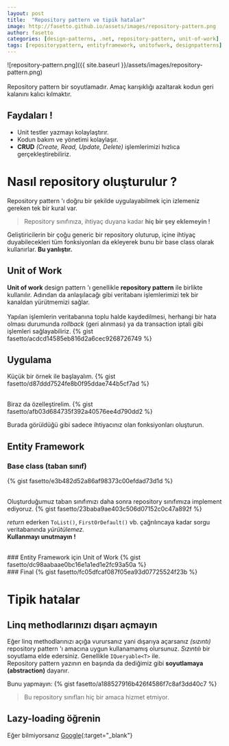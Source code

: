 ```yaml
---
layout: post
title:  "Repository pattern ve tipik hatalar"
image: http://fasetto.github.io/assets/images/repository-pattern.png
author: fasetto
categories: [design-patterns, .net, repository-pattern, unit-of-work]
tags: [repositorypattern, entityframework, unitofwork, designpatterns]
---
```


![repository-pattern.png]({{ site.baseurl }}/assets/images/repository-pattern.png)
<br/> <br/>
Repository pattern bir soyutlamadır. Amaç karışıklığı azaltarak kodun geri kalanını kalıcı kılmaktır.

## Faydaları !
  - Unit testler yazmayı kolaylaştırır.
  - Kodun bakım ve yönetimi kolaylaşır.
  - **CRUD** *(Create, Read, Update, Delete)* işlemlerimizi hızlıca gerçekleştirebiliriz.

# Nasıl repository oluşturulur ?
Repository pattern 'ı doğru bir şekilde uygulayabilmek için izlemeniz gereken tek bir kural var.
> Repository sınıfınıza, ihtiyaç duyana kadar **hiç bir şey eklemeyin !**

Geliştiricilerin bir çoğu generic bir repository oluturup, içine ihtiyaç duyabilecekleri tüm fonksiyonları da ekleyerek bunu bir base class olarak kullanırlar. **Bu yanlıştır.**

## Unit of Work
**Unit of work** design pattern 'ı genellikle **repository pattern** ile birlikte kullanılır.
Adından da anlaşılacağı gibi veritabanı işlemlerimizi tek bir kanaldan yürütmemizi sağlar.
<br/> <br/>
Yapılan işlemlerin veritabanına toplu halde kaydedilmesi, herhangi bir hata olması durumunda *rollback* (geri alınması) ya da transaction iptali gibi işlemleri sağlayabiliriz.
{% gist fasetto/acdcd14585eb816d2a6cec9268726749 %}

## Uygulama
Küçük bir örnek ile başlayalım.
{% gist fasetto/d87ddd7524fe8b0f95ddae744b5cf7ad %}

<br/>
Biraz da özelleştirelim.
{% gist fasetto/afb03d684735f392a40576ee4d790dd2 %}

Burada görüldüğü gibi sadece ihtiyacınız olan fonksiyonları oluşturun.
<br/>

## Entity Framework
### Base class (taban sınıf)
{% gist fasetto/e3b482d52a86af98373c00efdad73d1d %}

 <br/>
Oluşturduğumuz taban sınıfımızı daha sonra repository sınıfımıza implement ediyoruz.
{% gist fasetto/23baba9ae403c506d07152c0c47a892f %}

*return* ederken `ToList()`, `FirstOrDefault()` vb. çağrılıncaya kadar sorgu veritabanında *yürütülemez.*
<br/>
**Kullanmayı unutmayın !**

<br/>
### Entity Framework için Unit of Work
{% gist fasetto/dc98aabaae0bc16e1a1ed1e2fc93a50a %}

<br/>
### Final
{% gist fasetto/fc05dfcaf087f05ea93d07725524f23b %}

# Tipik hatalar
## Linq methodlarınızı dışarı açmayın
Eğer linq methodlarınızı açığa vurursanız yani dışarıya açarsanız *(sızıntı)* repository pattern 'ı amacına uygun kullanamamış olursunuz. *Sızıntılı* bir soyutlama elde edersiniz.
Genellikle `IQueryable<T>` ile.
<br/>
Repository pattern yazının en başında da dediğimiz gibi **soyutlamaya (abstraction)** dayanır.

Bunu yapmayın:
{% gist fasetto/a188527916b426f4586f7c8af3dd40c7 %}

> Bu repository sınıfları hiç bir amaca hizmet etmiyor.

## Lazy-loading öğrenin
Eğer bilmiyorsanız [Google](https://www.google.com/search?q=lazy+loading){:target="_blank"}
<br/>
<br/>

